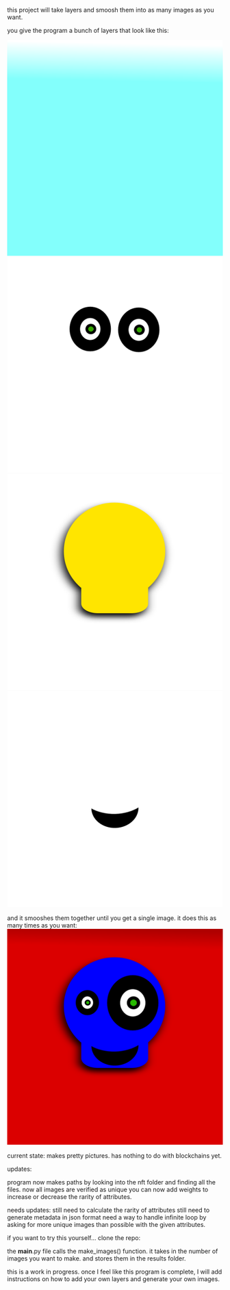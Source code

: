 this project will take layers and smoosh them into as many images as you want.

you give the program a bunch of layers that look like this:

![Sample](nft_project/nft/background/cyanback.png)
![Sample](nft_project/nft/eyes/commoneyes.png)
![Sample](nft_project/nft/head/yellowhead.png)
![Sample](nft_project/nft/mouth/smilemouth.png)


and it smooshes them together until you get a single image. it does this as many times as you want:
![Sample](nft_project/results/billy%20bones11.png)


current state: makes pretty pictures. has nothing to do with blockchains yet.

updates:

program now makes paths by looking into the nft folder and finding all the files.
now all images are verified as unique
you can now add weights to increase or decrease the rarity of attributes.

needs updates:
still need to calculate the rarity of attributes
still need to generate metadata in json format
need a way to handle infinite loop by asking for more unique images than possible with the given attributes.

if you want to try this yourself...
clone the repo:

the __main__.py file calls the make_images() function. it takes in the number of images you want to make. and stores them in the results folder.

this is a work in progress. once I feel like this program is complete, I will add instructions on how to add your own layers and generate your own images.
